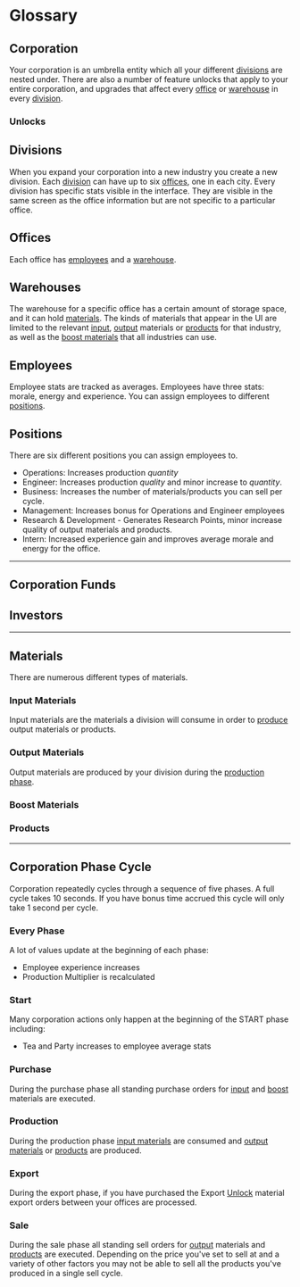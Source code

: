 # Glossary

## Corporation

Your corporation is an umbrella entity which all your different
[divisions][division] are nested under. There are also a number of
feature unlocks that apply to your entire corporation, and upgrades
that affect every [office][offices] or [warehouse][warehouses] in
every [division].

### Unlocks

[Unlock]: ./glossary.md#unlocks

## Divisions

When you expand your corporation into a new industry you create a new
division. Each [division] can have up to six [offices], one in each
city. Every division has specific stats visible in the
interface. They are visible in the same screen as the office
information but are not specific to a particular office.

## Offices

Each office has [employees] and a [warehouse][warehouses].

## Warehouses

The warehouse for a specific office has a certain amount of storage
space, and it can hold [materials]. The kinds of materials that appear
in the UI are limited to the relevant [input][inputs],
[output][outputs] materials or [products] for that industry, as well
as the [boost materials][boosts] that all industries can use.

## Employees

Employee stats are tracked as averages. Employees have three stats:
morale, energy and experience. You can assign employees to different
[positions].

## Positions

There are six different positions you can assign employees to.

- Operations: Increases production _quantity_
- Engineer: Increases production _quality_ and minor increase to _quantity_.
- Business: Increases the number of materials/products you can sell per cycle.
- Management: Increases bonus for Operations and Engineer employees
- Research & Development - Generates Research Points, minor increase
  quality of output materials and products.
- Intern: Increased experience gain and improves average morale and
  energy for the office.

[division]: ./glossary.md#divisions
[offices]: ./glossary.md#offices
[warehouses]: ./glossary.md#warehouses
[employees]: ./glossary.md#employees
[positions]: ./glossary.md#positions

---

## Corporation Funds

## Investors

---

## Materials

There are numerous different types of materials.

### Input Materials

Input materials are the materials a division will consume in order to
[produce][production] output materials or products.

### Output Materials

Output materials are produced by your division during the [production
phase][production].

### Boost Materials

### Products

[materials]: ./glossary.md#materials
[inputs]: ./glossary.md#input-materials
[outputs]: ./glossary.md#output-materials
[boosts]: ./glossary.md#boost-materials
[products]: ./glossary.md#products

---

## Corporation Phase Cycle

Corporation repeatedly cycles through a sequence of five phases. A
full cycle takes 10 seconds. If you have bonus time accrued this cycle
will only take 1 second per cycle.

### Every Phase

A lot of values update at the beginning of each phase:

- Employee experience increases
- Production Multiplier is recalculated

### Start

Many corporation actions only happen at the beginning of the START
phase including:

- Tea and Party increases to employee average stats

### Purchase

During the purchase phase all standing purchase orders for
[input][inputs] and [boost][boosts] materials are executed.

### Production

During the production phase [input materials][inputs] are consumed and
[output materials][outputs] or [products] are produced.

### Export

During the export phase, if you have purchased the Export [Unlock]
material export orders between your offices are processed.

### Sale

During the sale phase all standing sell orders for [output][outputs]
materials and [products] are executed. Depending on the price you've
set to sell at and a variety of other factors you may not be able to
sell all the products you've produced in a single sell cycle.

[start]: ./glossary.md#start
[purchase]: ./glossary.md#purchase
[production]: ./glossary.md#production
[export]: ./glossary.md#export
[sale]: ./glossary.md#sale
